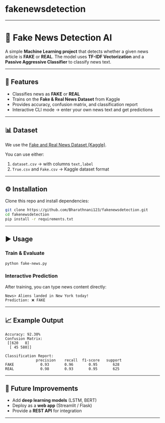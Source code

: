 # fakenewsdetection

---

# 📰 Fake News Detection AI

A simple **Machine Learning project** that detects whether a given news article is **FAKE** or **REAL**.
The model uses **TF-IDF Vectorization** and a **Passive Aggressive Classifier** to classify news text.

---

## 📌 Features

* Classifies news as **FAKE** or **REAL**
* Trains on the **Fake & Real News Dataset** from Kaggle
* Provides accuracy, confusion matrix, and classification report
* Interactive CLI mode → enter your own news text and get predictions

---

## 📊 Dataset

We use the [Fake and Real News Dataset (Kaggle)](https://www.kaggle.com/datasets/clmentbisaillon/fake-and-real-news-dataset).

You can use either:

1. `dataset.csv` → with columns `text,label`
2. `True.csv` and `Fake.csv` → Kaggle dataset format

---

## ⚙️ Installation

Clone this repo and install dependencies:

```bash
git clone https://github.com/Bharathnani123/fakenewsdetection.git
cd fakenewsdetection
pip install -r requirements.txt
```

---

## ▶️ Usage

### Train & Evaluate

```bash
python fake-news.py
```

### Interactive Prediction

After training, you can type news content directly:

```
News> Aliens landed in New York today!
Prediction: ❌ FAKE
```

---

## 📈 Example Output

```
Accuracy: 92.30%
Confusion Matrix:
 [[620   8]
  [ 45 580]]

Classification Report:
              precision    recall  f1-score   support
FAKE            0.93       0.96       0.95       628
REAL            0.98       0.93       0.95       625
```

---

## 🚀 Future Improvements

* Add **deep learning models** (LSTM, BERT)
* Deploy as a **web app** (Streamlit / Flask)
* Provide a **REST API** for integration

---

